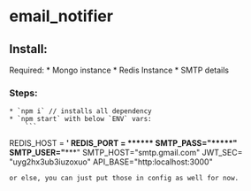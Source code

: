 # email_notifier

## Install:
  Required: 
      * Mongo instance
      * Redis Instance
      * SMTP details
### Steps:
    * `npm i` // installs all dependency
    * `npm start` with below `ENV` vars:
        ```
 REDIS_HOST = ****'
REDIS_PORT = ******
SMTP_PASS="*****"
SMTP_USER="*******"
SMTP_HOST="smtp.gmail.com"
JWT_SEC= "uyg2hx3ub3iuzoxuo"
API_BASE="http:localhost:3000"
```
or else, you can just put those in config as well for now.

    
